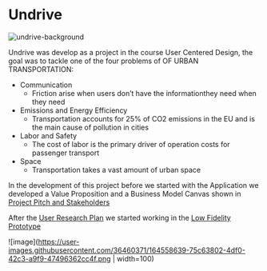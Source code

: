 # Undrive
![undrive-background](https://user-images.githubusercontent.com/36460371/164555240-3b412da7-1171-45ad-8050-0a605b211004.png)

Undrive was develop as a project in the course User Centered Design, the goal was to tackle one of the four problems of OF URBAN TRANSPORTATION:
* Communication
  * Friction arise when users don’t have the informationthey need when they need
* Emissions and Energy Efficiency
  * Transportation accounts for 25% of CO2 emissions in the EU and is the main cause of pollution in cities
* Labor and Safety
  * The cost of labor is the primary driver of operation costs for passenger transport
* Space
  * Transportation takes a vast amount of urban space

In the development of this project before we started with the Application we developed a Value Proposition and a Business Model Canvas shown in [Project Pitch and Stakeholders](https://github.com/pedro-miguel-rodrigues/Undrive/blob/main/Project%20Pitch%20and%20Stakeholders.ppsx)

After the [User Research Plan](https://github.com/pedro-miguel-rodrigues/Undrive/blob/main/User%20Research%20Plan.ppsx) we started working in the [Low Fidelity Prototype](https://github.com/pedro-miguel-rodrigues/Undrive/blob/main/Low%20Fidelity%20Prototype.ppsx) 

![image](https://user-images.githubusercontent.com/36460371/164558639-75c63802-4df0-42c3-a9f9-47496362cc4f.png | width=100)
